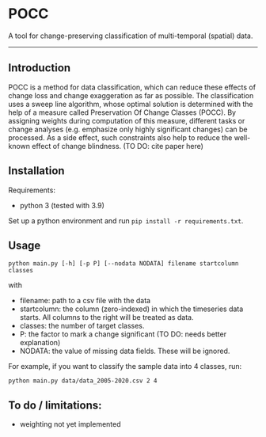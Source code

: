 # POCC

A tool for change-preserving classification of multi-temporal (spatial) data.

---

## Introduction

POCC is a method for data classification, which can reduce these effects of change loss and change exaggeration as far as possible. The classification uses a sweep line algorithm, whose optimal solution is determined with the help of a measure called Preservation Of Change Classes 
(POCC). By assigning weights during computation of this measure, different tasks or 
change analyses (e.g. emphasize only highly significant changes) can be processed. 
As a side effect, such constraints also help to reduce the well-known effect of change 
blindness. (TO DO: cite paper here)

## Installation

Requirements:
* python 3 (tested with 3.9)
  
Set up a python environment and run `pip install -r requirements.txt`.

## Usage

`python main.py [-h] [-p P] [--nodata NODATA] filename startcolumn classes`

with
* filename: path to a csv file with the data
* startcolumn: the column (zero-indexed) in which the timeseries data starts. All columns to the right will be treated as data.
* classes: the number of target classes.
* P: the factor to mark a change significant (TO DO: needs better explanation)
* NODATA: the value of missing data fields. These will be ignored.

For example, if you want to classify the sample data into 4 classes, run:

`python main.py data/data_2005-2020.csv 2 4`

## To do / limitations:

* weighting not yet implemented